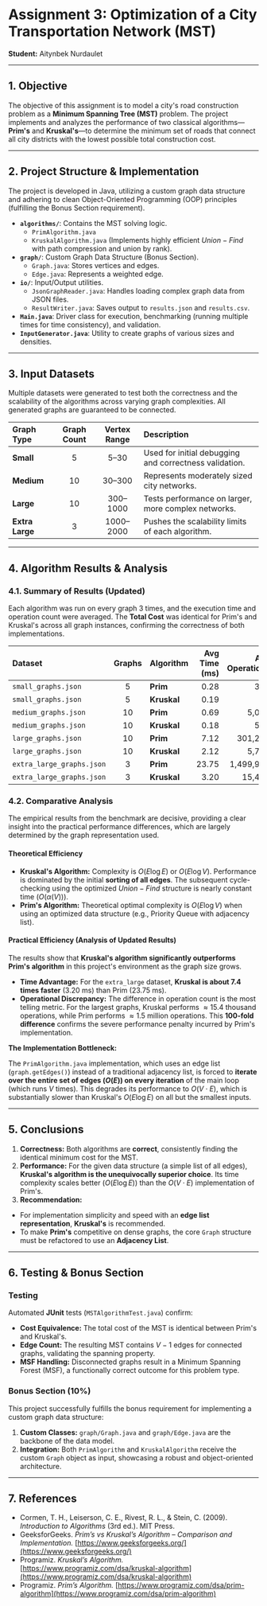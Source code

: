 # Assignment 3: Optimization of a City Transportation Network (MST)

**Student:** Aitynbek Nurdaulet

---

## 1. Objective

The objective of this assignment is to model a city's road construction problem as a **Minimum Spanning Tree (MST)** problem. The project implements and analyzes the performance of two classical algorithms—**Prim's** and **Kruskal's**—to determine the minimum set of roads that connect all city districts with the lowest possible total construction cost.

---

## 2. Project Structure & Implementation

The project is developed in Java, utilizing a custom graph data structure and adhering to clean Object-Oriented Programming (OOP) principles (fulfilling the Bonus Section requirement).

* **`algorithms/`**: Contains the MST solving logic.
  * `PrimAlgorithm.java`
  * `KruskalAlgorithm.java` (Implements highly efficient $Union-Find$ with path compression and union by rank).
* **`graph/`**: Custom Graph Data Structure (Bonus Section).
  * `Graph.java`: Stores vertices and edges.
  * `Edge.java`: Represents a weighted edge.
* **`io/`**: Input/Output utilities.
  * `JsonGraphReader.java`: Handles loading complex graph data from JSON files.
  * `ResultWriter.java`: Saves output to `results.json` and `results.csv`.
* **`Main.java`**: Driver class for execution, benchmarking (running multiple times for time consistency), and validation.
* **`InputGenerator.java`**: Utility to create graphs of various sizes and densities.

---

## 3. Input Datasets

Multiple datasets were generated to test both the correctness and the scalability of the algorithms across varying graph complexities. All generated graphs are guaranteed to be connected.

| Graph Type | Graph Count | Vertex Range | Description |
| :--- | :---: | :---: | :--- |
| **Small** | 5 | 5–30 | Used for initial debugging and correctness validation. |
| **Medium** | 10 | 30–300 | Represents moderately sized city networks. |
| **Large** | 10 | 300–1000 | Tests performance on larger, more complex networks. |
| **Extra Large** | 3 | 1000–2000 | Pushes the scalability limits of each algorithm. |

---

## 4. Algorithm Results & Analysis

### 4.1. Summary of Results (Updated)

Each algorithm was run on every graph 3 times, and the execution time and operation count were averaged. The **Total Cost** was identical for Prim's and Kruskal's across all graph instances, confirming the correctness of both implementations.

| Dataset                   | Graphs | Algorithm | Avg Time (ms) | Avg Operations | Total Cost |
|:--------------------------| :---: | :--- | ---: | ---: | ---: |
| `small_graphs.json`       | 5 | **Prim** | 0.28 | 325 | **331** |
| `small_graphs.json`       | 5 | **Kruskal** | 0.19 | 93 | **331** |
| `medium_graphs.json`      | 10 | **Prim** | 0.69 | 5,012 | **1,353** |
| `medium_graphs.json`      | 10 | **Kruskal** | 0.18 | 548 | **1,353** |
| `large_graphs.json`        | 10 | **Prim** | 7.12 | 301,241 | **10,238** |
| `large_graphs.json`       | 10 | **Kruskal** | 2.12 | 5,764 | **10,238** |
| `extra_large_graphs.json` | 3 | **Prim** | 23.75 | 1,499,968 | **26,144** |
| `extra_large_graphs.json` | 3 | **Kruskal**| 3.20 | 15,420 | **26,144** |

### 4.2. Comparative Analysis

The empirical results from the benchmark are decisive, providing a clear insight into the practical performance differences, which are largely determined by the graph representation used.

#### Theoretical Efficiency

* **Kruskal's Algorithm:** Complexity is $O(E \log E)$ or $O(E \log V)$. Performance is dominated by the initial **sorting of all edges**. The subsequent cycle-checking using the optimized $Union-Find$ structure is nearly constant time ($O(\alpha(V))$).
* **Prim's Algorithm:** Theoretical optimal complexity is $O(E \log V)$ when using an optimized data structure (e.g., Priority Queue with adjacency list).

#### Practical Efficiency (Analysis of Updated Results)

The results show that **Kruskal's algorithm significantly outperforms Prim's algorithm** in this project's environment as the graph size grows.

* **Time Advantage:** For the `extra_large` dataset, **Kruskal is about 7.4 times faster** (3.20 ms) than Prim (23.75 ms).
* **Operational Discrepancy:** The difference in operation count is the most telling metric. For the largest graphs, Kruskal performs $\approx 15.4$ thousand operations, while Prim performs $\approx 1.5$ million operations. This **100-fold difference** confirms the severe performance penalty incurred by Prim's implementation.

**The Implementation Bottleneck:**

The `PrimAlgorithm.java` implementation, which uses an edge list (`graph.getEdges()`) instead of a traditional adjacency list, is forced to **iterate over the entire set of edges ($O(E)$) on every iteration** of the main loop (which runs $V$ times). This degrades its performance to $O(V \cdot E)$, which is substantially slower than Kruskal's $O(E \log E)$ on all but the smallest inputs.

---

## 5. Conclusions

1.  **Correctness:** Both algorithms are **correct**, consistently finding the identical minimum cost for the MST.
2.  **Performance:** For the given data structure (a simple list of all edges), **Kruskal's algorithm is the unequivocally superior choice**. Its time complexity scales better ($O(E \log E)$) than the $O(V \cdot E)$ implementation of Prim's.
3.  **Recommendation:**
  * For implementation simplicity and speed with an **edge list representation**, **Kruskal's** is recommended.
  * To make **Prim's** competitive on dense graphs, the core `Graph` structure must be refactored to use an **Adjacency List**.

---

## 6. Testing & Bonus Section

### Testing
Automated **JUnit** tests (`MSTAlgorithmTest.java`) confirm:
* **Cost Equivalence:** The total cost of the MST is identical between Prim's and Kruskal's.
* **Edge Count:** The resulting MST contains $V-1$ edges for connected graphs, validating the spanning property.
* **MSF Handling:** Disconnected graphs result in a Minimum Spanning Forest (MSF), a functionally correct outcome for this problem type.

### Bonus Section (10%)
This project successfully fulfills the bonus requirement for implementing a custom graph data structure:
1.  **Custom Classes:** `graph/Graph.java` and `graph/Edge.java` are the backbone of the data model.
2.  **Integration:** Both `PrimAlgorithm` and `KruskalAlgorithm` receive the custom `Graph` object as input, showcasing a robust and object-oriented architecture.

---

## 7. References
* Cormen, T. H., Leiserson, C. E., Rivest, R. L., & Stein, C. (2009). *Introduction to Algorithms* (3rd ed.). MIT Press.
* GeeksforGeeks. *Prim’s vs Kruskal’s Algorithm – Comparison and Implementation.*
[https://www.geeksforgeeks.org/](https://www.geeksforgeeks.org/)
* Programiz. *Kruskal’s Algorithm.*
[https://www.programiz.com/dsa/kruskal-algorithm](https://www.programiz.com/dsa/kruskal-algorithm)
* Programiz. *Prim’s Algorithm.*
[https://www.programiz.com/dsa/prim-algorithm](https://www.programiz.com/dsa/prim-algorithm)
